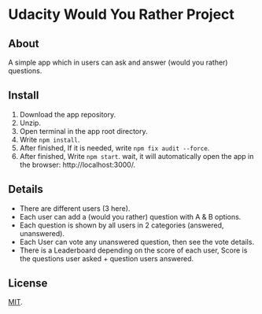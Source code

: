 # Udacity Would You Rather Project

## About

A simple app which in users can ask and answer (would you rather) questions.

## Install

1. Download the app repository.
2. Unzip.
3. Open terminal in the app root directory.
4. Write `npm install`.
5. After finished, If it is needed, write `npm fix audit --force`.
6. After finished, Write `npm start`.
   wait, it will automatically open the app in the browser: http://localhost:3000/.

## Details

-  There are different users (3 here).
-  Each user can add a (would you rather) question with A & B options.
-  Each question is shown by all users in 2 categories (answered, unanswered).
-  Each User can vote any unanswered question, then see the vote details.
-  There is a Leaderboard depending on the score of each user,
   Score is the questions user asked + question users answered.

## License

[MIT](https://choosealicense.com/licenses/mit/).
